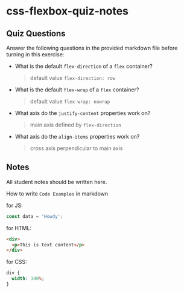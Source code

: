 # css-flexbox-quiz-notes

## Quiz Questions

Answer the following questions in the provided markdown file before turning in this exercise:

- What is the default `flex-direction` of a `flex` container?

  > default value `flex-direction: row`

- What is the default `flex-wrap` of a `flex` container?

  > default value `flex-wrap: nowrap`

- What axis do the `justify-content` properties work on?

  > main axis defined by `flex-direction`

- What axis do the `align-items` properties work on?
  > cross axis perpendicular to main axis

## Notes

All student notes should be written here.

How to write `Code Examples` in markdown

for JS:

```javascript
const data = 'Howdy';
```

for HTML:

```html
<div>
  <p>This is text content</p>
</div>
```

for CSS:

```css
div {
  width: 100%;
}
```
